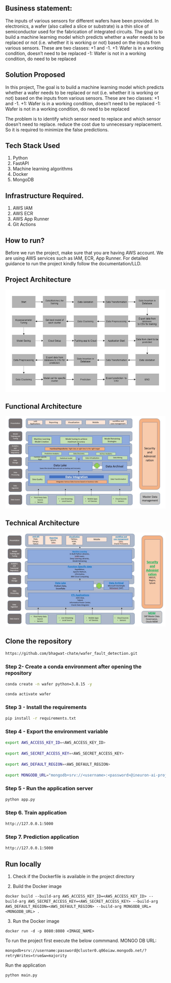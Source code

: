 ## Business statement:
The inputs of various sensors for different wafers have been provided. In electronics, a wafer (also called a slice or substrate) is a thin slice of semiconductor used for the fabrication of integrated circuits. The goal is to build a machine learning model which predicts whether a wafer needs to be replaced or not (i.e. whether it is working or not) based on the inputs from various sensors. These are two classes: +1 and -1.
+1: Wafer is in a working condition, doesn’t need to be replaced
-1: Wafer is not in a working condition, do need to be replaced

## Solution Proposed 
In this project, The goal is to build a machine learning model which predicts whether a wafer needs to be replaced or not (i.e. whether it is working or not) based on the inputs from various sensors. These are two classes: +1 and -1.
+1: Wafer is in a working condition, doesn’t need to be replaced
-1: Wafer is not in a working condition, do need to be replaced

The problem is to identify which sensor need to replace and which sensor doesn't need to replace. reduce the cost due to unnecessary replacement. So it is required to minimize the false predictions.

## Tech Stack Used
1. Python 
2. FastAPI 
3. Machine learning algorithms
4. Docker
5. MongoDB

## Infrastructure Required.

1. AWS IAM
2. AWS ECR
3. AWS App Runner
4. Git Actions

## How to run?
Before we run the project, make sure that you are having AWS account. We are using AWS services such as IAM, ECR, App Runner. For detailed guidance to run the project kindly follow the documentation/LLD.

## Project Architecture
![Project Architecture.jpg](documentation%2Futils%2FProject%20Architecture.jpg)

## Functional Architecture
![Functional Architecture.jpg](documentation%2Futils%2FFunctional%20Architecture.jpg)

## Technical Architecture
![Technical Architecture.jpg](documentation%2Futils%2FTechnical%20Architecture.jpg)

## Clone the repository
```bash
https://github.com/bhagwat-chate/wafer_fault_detection.git
```
### Step 2- Create a conda environment after opening the repository

```bash
conda create -n wafer python=3.8.15 -y
```

```bash
conda activate wafer
```

### Step 3 - Install the requirements
```bash
pip install -r requirements.txt
```

### Step 4 - Export the environment variable
```bash
export AWS_ACCESS_KEY_ID=<AWS_ACCESS_KEY_ID>

export AWS_SECRET_ACCESS_KEY=<AWS_SECRET_ACCESS_KEY>

export AWS_DEFAULT_REGION=<AWS_DEFAULT_REGION>

export MONGODB_URL="mongodb+srv://<username>:<password>@ineuron-ai-projects.7eh1w4s.mongodb.net/?retryWrites=true&w=majority"
```

### Step 5 - Run the application server
```bash
python app.py
```

### Step 6. Train application
```bash
http://127.0.0.1:5000
```

### Step 7. Prediction application
```bash
http://127.0.0.1:5000
```

## Run locally

1. Check if the Dockerfile is available in the project directory

2. Build the Docker image
```
docker build --build-arg AWS_ACCESS_KEY_ID=<AWS_ACCESS_KEY_ID> --build-arg AWS_SECRET_ACCESS_KEY=<AWS_SECRET_ACCESS_KEY> --build-arg AWS_DEFAULT_REGION=<AWS_DEFAULT_REGION> --build-arg MONGODB_URL=<MONGODB_URL> . 
```

3. Run the Docker image
```
docker run -d -p 8080:8080 <IMAGE_NAME>
```

To run the project  first execute the below commmand.
MONGO DB URL: 
```
mongodb+srv://username:password@cluster0.q06oiaw.mongodb.net/?retryWrites=true&w=majority
```
Run the application 
```
python main.py
```
